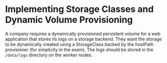 # Implementing Storage Classes and Dynamic Volume Provisioning
A company requires a dynamically provisioned persistent volume for a web application that stores its logs on a storage backend. They want the storage to be dynamically created using a StorageClass backed by the hostPath provisioner (for simplicity in the exam). The logs should be stored in the `/data/logs` directory on the worker nodes.